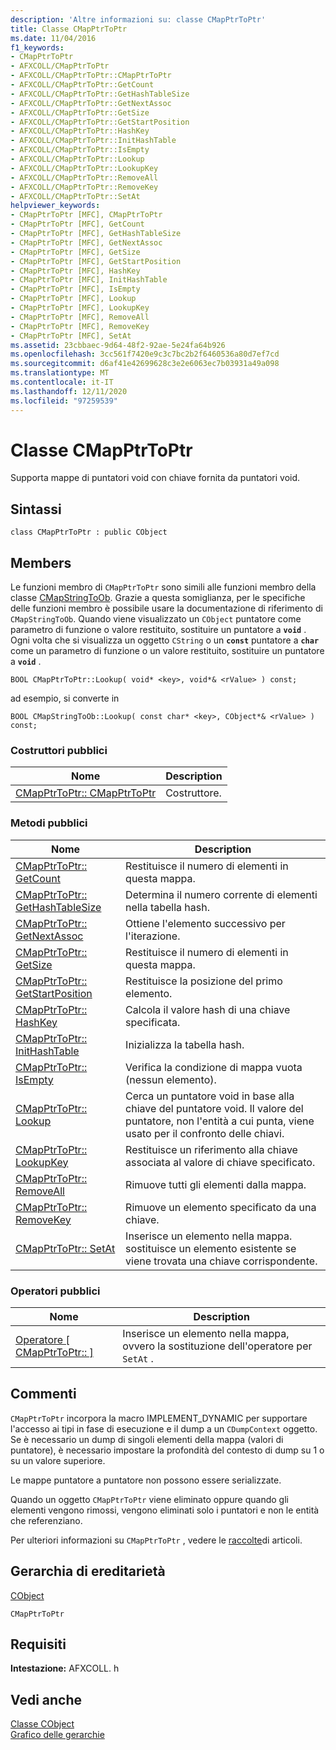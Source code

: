 ```yaml
---
description: 'Altre informazioni su: classe CMapPtrToPtr'
title: Classe CMapPtrToPtr
ms.date: 11/04/2016
f1_keywords:
- CMapPtrToPtr
- AFXCOLL/CMapPtrToPtr
- AFXCOLL/CMapPtrToPtr::CMapPtrToPtr
- AFXCOLL/CMapPtrToPtr::GetCount
- AFXCOLL/CMapPtrToPtr::GetHashTableSize
- AFXCOLL/CMapPtrToPtr::GetNextAssoc
- AFXCOLL/CMapPtrToPtr::GetSize
- AFXCOLL/CMapPtrToPtr::GetStartPosition
- AFXCOLL/CMapPtrToPtr::HashKey
- AFXCOLL/CMapPtrToPtr::InitHashTable
- AFXCOLL/CMapPtrToPtr::IsEmpty
- AFXCOLL/CMapPtrToPtr::Lookup
- AFXCOLL/CMapPtrToPtr::LookupKey
- AFXCOLL/CMapPtrToPtr::RemoveAll
- AFXCOLL/CMapPtrToPtr::RemoveKey
- AFXCOLL/CMapPtrToPtr::SetAt
helpviewer_keywords:
- CMapPtrToPtr [MFC], CMapPtrToPtr
- CMapPtrToPtr [MFC], GetCount
- CMapPtrToPtr [MFC], GetHashTableSize
- CMapPtrToPtr [MFC], GetNextAssoc
- CMapPtrToPtr [MFC], GetSize
- CMapPtrToPtr [MFC], GetStartPosition
- CMapPtrToPtr [MFC], HashKey
- CMapPtrToPtr [MFC], InitHashTable
- CMapPtrToPtr [MFC], IsEmpty
- CMapPtrToPtr [MFC], Lookup
- CMapPtrToPtr [MFC], LookupKey
- CMapPtrToPtr [MFC], RemoveAll
- CMapPtrToPtr [MFC], RemoveKey
- CMapPtrToPtr [MFC], SetAt
ms.assetid: 23cbbaec-9d64-48f2-92ae-5e24fa64b926
ms.openlocfilehash: 3cc561f7420e9c3c7bc2b2f6460536a80d7ef7cd
ms.sourcegitcommit: d6af41e42699628c3e2e6063ec7b03931a49a098
ms.translationtype: MT
ms.contentlocale: it-IT
ms.lasthandoff: 12/11/2020
ms.locfileid: "97259539"
---
```

# <a name="cmapptrtoptr-class"></a>Classe CMapPtrToPtr

Supporta mappe di puntatori void con chiave fornita da puntatori void.

## <a name="syntax"></a>Sintassi

```
class CMapPtrToPtr : public CObject
```

## <a name="members"></a>Members

Le funzioni membro di `CMapPtrToPtr` sono simili alle funzioni membro della classe [CMapStringToOb](../../mfc/reference/cmapstringtoob-class.md). Grazie a questa somiglianza, per le specifiche delle funzioni membro è possibile usare la documentazione di riferimento di `CMapStringToOb`. Quando viene visualizzato un `CObject` puntatore come parametro di funzione o valore restituito, sostituire un puntatore a **`void`** . Ogni volta che si visualizza un oggetto `CString` o un **`const`** puntatore a **`char`** come un parametro di funzione o un valore restituito, sostituire un puntatore a **`void`** .

`BOOL CMapPtrToPtr::Lookup( void* <key>, void*& <rValue> ) const;`

ad esempio, si converte in

`BOOL CMapStringToOb::Lookup( const char* <key>, CObject*& <rValue> ) const;`

### <a name="public-constructors"></a>Costruttori pubblici

|Nome|Description|
|----------|-----------------|
|[CMapPtrToPtr:: CMapPtrToPtr](../../mfc/reference/cmapstringtoob-class.md#cmapstringtoob)|Costruttore.|

### <a name="public-methods"></a>Metodi pubblici

|Nome|Description|
|----------|-----------------|
|[CMapPtrToPtr:: GetCount](../../mfc/reference/cmapstringtoob-class.md#getcount)|Restituisce il numero di elementi in questa mappa.|
|[CMapPtrToPtr:: GetHashTableSize](../../mfc/reference/cmapstringtoob-class.md#gethashtablesize)|Determina il numero corrente di elementi nella tabella hash.|
|[CMapPtrToPtr:: GetNextAssoc](../../mfc/reference/cmapstringtoob-class.md#getnextassoc)|Ottiene l'elemento successivo per l'iterazione.|
|[CMapPtrToPtr:: GetSize](../../mfc/reference/cmapstringtoob-class.md#getsize)|Restituisce il numero di elementi in questa mappa.|
|[CMapPtrToPtr:: GetStartPosition](../../mfc/reference/cmapstringtoob-class.md#getstartposition)|Restituisce la posizione del primo elemento.|
|[CMapPtrToPtr:: HashKey](../../mfc/reference/cmapstringtoob-class.md#hashkey)|Calcola il valore hash di una chiave specificata.|
|[CMapPtrToPtr:: InitHashTable](../../mfc/reference/cmapstringtoob-class.md#inithashtable)|Inizializza la tabella hash.|
|[CMapPtrToPtr:: IsEmpty](../../mfc/reference/cmapstringtoob-class.md#isempty)|Verifica la condizione di mappa vuota (nessun elemento).|
|[CMapPtrToPtr:: Lookup](../../mfc/reference/cmapstringtoob-class.md#lookup)|Cerca un puntatore void in base alla chiave del puntatore void. Il valore del puntatore, non l'entità a cui punta, viene usato per il confronto delle chiavi.|
|[CMapPtrToPtr:: LookupKey](../../mfc/reference/cmapstringtoob-class.md#lookupkey)|Restituisce un riferimento alla chiave associata al valore di chiave specificato.|
|[CMapPtrToPtr:: RemoveAll](../../mfc/reference/cmapstringtoob-class.md#removeall)|Rimuove tutti gli elementi dalla mappa.|
|[CMapPtrToPtr:: RemoveKey](../../mfc/reference/cmapstringtoob-class.md#removekey)|Rimuove un elemento specificato da una chiave.|
|[CMapPtrToPtr:: SetAt](../../mfc/reference/cmapstringtoob-class.md#setat)|Inserisce un elemento nella mappa. sostituisce un elemento esistente se viene trovata una chiave corrispondente.|

### <a name="public-operators"></a>Operatori pubblici

|Nome|Description|
|----------|-----------------|
|[Operatore \[ CMapPtrToPtr:: \]](../../mfc/reference/cmapstringtoob-class.md#operator_at)|Inserisce un elemento nella mappa, ovvero la sostituzione dell'operatore per `SetAt` .|

## <a name="remarks"></a>Commenti

`CMapPtrToPtr` incorpora la macro IMPLEMENT_DYNAMIC per supportare l'accesso ai tipi in fase di esecuzione e il dump a un `CDumpContext` oggetto. Se è necessario un dump di singoli elementi della mappa (valori di puntatore), è necessario impostare la profondità del contesto di dump su 1 o su un valore superiore.

Le mappe puntatore a puntatore non possono essere serializzate.

Quando un oggetto `CMapPtrToPtr` viene eliminato oppure quando gli elementi vengono rimossi, vengono eliminati solo i puntatori e non le entità che referenziano.

Per ulteriori informazioni su `CMapPtrToPtr` , vedere le [raccolte](../../mfc/collections.md)di articoli.

## <a name="inheritance-hierarchy"></a>Gerarchia di ereditarietà

[CObject](../../mfc/reference/cobject-class.md)

`CMapPtrToPtr`

## <a name="requirements"></a>Requisiti

**Intestazione:** AFXCOLL. h

## <a name="see-also"></a>Vedi anche

[Classe CObject](../../mfc/reference/cobject-class.md)<br/>
[Grafico delle gerarchie](../../mfc/hierarchy-chart.md)
